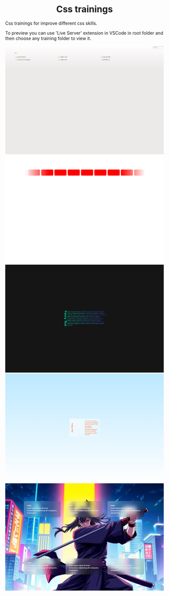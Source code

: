 <h1 align="center">Css trainings</h1>
<p>
Css trainings for improve different css skills.
</p>
<p>
To preview you can use 'Live Server' extension in VSCode in root folder and then choose any training folder to view it.
</p>
<img src="image.png" alt="image">
<img src="image-1.png" alt="image">
<img src="image-2.png" alt="image">
<img src="image-3.png" alt="image">
<img src="image-4.png" alt="image">
